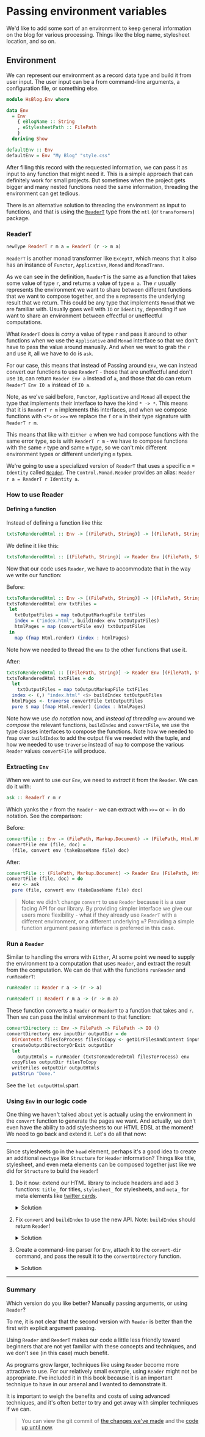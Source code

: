 # Passing environment variables

We'd like to add some sort of an environment to keep general information on
the blog for various processing. Things like the blog name, stylesheet
location, and so on.

## Environment

We can represent our environment as a record data type and build it from user input.
The user input can be a from command-line arguments, a configuration file,
or something else.

```hs
module HsBlog.Env where

data Env
  = Env
    { eBlogName :: String
    , eStylesheetPath :: FilePath
    }
  deriving Show

defaultEnv :: Env
defaultEnv = Env "My Blog" "style.css"
```

After filling this record with the requested information, we can pass it as
input to any function that might need it. This is a simple approach that can definitely
work for small projects. But sometimes when the project gets bigger and many
nested functions need the same information, threading the environment can get
tedious.

There is an alternative solution to threading the environment as input to functions,
and that is using the [`ReaderT`](https://hackage.haskell.org/package/mtl-2.2.2/docs/Control-Monad-Reader.html#g:2) type from the `mtl` (or `transformers`) package.

### ReaderT

```hs
newType ReaderT r m a = ReaderT (r -> m a)
```

`ReaderT` is another monad transformer like `ExceptT`, which means
that it also has an instance of `Functor`, `Applicative`, `Monad` and `MonadTrans`.

As we can see in the definition, `ReaderT` is the same as a function that takes
some value of type `r`, and returns a value of type `m a`. The `r` usually
represents the environment we want to share between different functions that we want to
compose together, and the `m` represents the underlying result that we return.
This could be any type that implements `Monad` that we are familiar with.
Usually goes well with `IO` or `Identity`, depending if we want to share
an environment between effectful or uneffectful computations.

What `ReaderT` does is *carry* a value of type `r` and pass it around to
other functions when we use the `Applicative` and `Monad` interface so that
we don't have to pass the value around manually. And when we want to grab
the `r` and use it, all we have to do is `ask`.

For our case, this means that instead of Passing around `Env`, we can instead
convert our functions to use `ReaderT` - those that are uneffectful and don't use
`IO`, can return `Reader Env a` instead of `a`, and those that do can return
`ReaderT Env IO a` instead of `IO a`.

Note, as we've said before, `Functor`, `Applicative` and `Monad` all expect the type
that implements their interface to have the kind `* -> *`.
This means that it is `ReaderT r m` implements this interfaces, and when we compose functions with
`<*>` or `>>=` we replace the `f` or `m` in their type signature with `ReaderT r m`.

This means that like with `Either e` when we had compose functions with the same error type,
so is with `ReaderT r m` - we have to compose functions with the same `r` type and same
`m` type, so we can't mix different environment types or different underlying `m` types.

We're going to use a specialized version of `ReaderT` that uses a specific `m` = `Identity`
called [`Reader`](https://hackage.haskell.org/package/mtl-2.2.2/docs/Control-Monad-Reader.html#g:2).
The `Control.Monad.Reader` provides an alias: `Reader r a = ReaderT r Identity a`.

### How to use Reader

#### Defining a function

Instead of defining a function like this:

```hs
txtsToRenderedHtml :: Env -> [(FilePath, String)] -> [(FilePath, String)]
```

We define it like this:

```hs
txtsToRenderedHtml :: [(FilePath, String)] -> Reader Env [(FilePath, String)]
```

Now that our code uses `Reader`, we have to accommodate that in the way we write our function:

Before:

```hs
txtsToRenderedHtml :: Env -> [(FilePath, String)] -> [(FilePath, String)]
txtsToRenderedHtml env txtFiles =
 let
   txtOutputFiles = map toOutputMarkupFile txtFiles
   index = ("index.html", buildIndex env txtOutputFiles)
   htmlPages = map (convertFile env) txtOutputFiles
 in
   map (fmap Html.render) (index : htmlPages)
```

Note how we needed to thread the `env` to the other functions that use it.

After:

```hs
txtsToRenderedHtml :: [(FilePath, String)] -> Reader Env [(FilePath, String)]
txtsToRenderedHtml txtFiles = do
  let
    txtOutputFiles = map toOutputMarkupFile txtFiles
  index <- (,) "index.html" <$> buildIndex txtOutputFiles
  htmlPages <- traverse convertFile txtOutputFiles
  pure $ map (fmap Html.render) (index : htmlPages)
```

Note how we use *do notation* now, and *instead of threading* `env` around we *compose*
the relevant functions, `buildIndex` and `convertFile`, we use the type classes
interfaces to compose the functions. Note how we needed to `fmap` over `buildIndex`
to add the output file we needed with the tuple, and how we needed to use `traverse` instead
of `map` to compose the various `Reader` values `convertFile` will produce.

### Extracting `Env`

When we want to use our `Env`, we need to *extract* it from the `Reader`.
We can do it with:

```hs
ask :: ReaderT r m r
```

Which yanks the `r` from the `Reader` - we can extract with `>>=` or `<-` in do notation.
See the comparison:

Before:

```hs
convertFile :: Env -> (FilePath, Markup.Document) -> (FilePath, Html.Html)
convertFile env (file, doc) =
  (file, convert env (takeBaseName file) doc)
```

After:

```hs
convertFile :: (FilePath, Markup.Document) -> Reader Env (FilePath, Html.Html)
convertFile (file, doc) = do
  env <- ask
  pure (file, convert env (takeBaseName file) doc)
```

> Note: we didn't change `convert` to use `Reader` because it is a user facing API for our
> library. By providing simpler interface we give our users more flexibility - what if
> they already use `ReaderT` with a different environment, or a different underlying
> `m`? Providing a simple function argument passing interface is preferred in this case.

### Run a `Reader`

Similar to handling the errors with `Either`, At some point we need to supply the environment to
a computation that uses `Reader`, and extract the result from the computation.
We can do that with the functions `runReader` and `runReaderT`:

```hs
runReader :: Reader r a -> (r -> a)

runReaderT :: ReaderT r m a -> (r -> m a)
```

These function converts a `Reader` or `ReaderT` to a function that takes and `r`.
Then we can pass the initial environment to that function:

```hs
convertDirectory :: Env -> FilePath -> FilePath -> IO ()
convertDirectory env inputDir outputDir = do
  DirContents filesToProcess filesToCopy <- getDirFilesAndContent inputDir
  createOutputDirectoryOrExit outputDir
  let
    outputHtmls = runReader (txtsToRenderedHtml filesToProcess) env
  copyFiles outputDir filesToCopy
  writeFiles outputDir outputHtmls
  putStrLn "Done."
```

See the `let outputHtmls`part.

### Using `Env` in our logic code

One thing we haven't talked about yet is actually using the environment in the `convert`
function to generate the pages we want. And actually, we don't even have the ability to add
stylesheets to our HTML EDSL at the moment! We need to go back and extend it. Let's do all
that now:

---

Since stylesheets go in the `head` element, perhaps it's a good idea to create an additional
`newtype` like `Structure` for `Header` information? Things like title, stylesheet,
and even meta elements can be composed together just like we did for `Structure`
to build the `Header`!

1. Do it now: extend our HTML library to include headers and add 3 functions:
   `title_` for titles, `stylesheet_` for stylesheets, and `meta_` for meta elements
   like [twitter cards](https://developer.twitter.com/en/docs/twitter-for-websites/cards/overview/abouts-cards).

   <details><summary>Solution</summary>
   
     <details><summary>src/HsBlog/Html.hs</summary>
     
     ```hs
     -- Html.hs
     
     module HsBlog.Html
       ( Html
       , Header
       , title_
       , stylesheet_
       , meta_
       , Structure
       , html_
       , p_
       , h_
       , h1_
       , ul_
       , ol_
       , code_
	   , Content
       , txt_
       , img_
       , link_
       , b_
       , i_
       , render
       )
       where
     
     import HsBlog.Html.Internal
     ```
     
     </details>
     
     <details><summary>src/HsBlog/Html/Internal.hs</summary>
     
     ```hs
     newtype Header
       = Header String
     
     -- * EDSL
     
     html_ :: Header -> Structure -> Html
     html_ (Header header) content =
       Html
         ( el "html"
           ( el "head" header
             <> el "body" (getStructureString content)
           )
         )
     
     -- * Header
     
     title_ :: String -> Header
     title_ = Header . el "title" . escape
     
     stylesheet_ :: FilePath -> Header
     stylesheet_ path =
       Header $ "<link rel=\"stylesheet\" type=\"text/css\" href=\"" <> escape path <> "\">"
     
     meta_ :: String -> String -> Header
     meta_ name content =
       Header $ "<meta name=\"" <> escape name <> "\" content=\"" <> escape content <> "\">"
     
     instance Semigroup Header where
       (<>) (Header h1) (Header h2) =
         Header (h1 <> h2)
     
     instance Monoid Header where
       mempty = Header ""
     ```
     
     </details>
   
   </details>

2. Fix `convert` and `buildIndex` to use the new API. Note: `buildIndex` should return
   `Reader`!


   <details><summary>Solution</summary>
   
     <details><summary>src/HsBlog/Convert.hs</summary>
     
     ```hs
     import HsBlog.Env (Env(..))
     
     convert :: Env -> String -> Markup.Document -> Html.Html
     convert env title doc =
       let
         header =
           Html.title_ (eBlogName env <> " - " <> title)
             <> Html.stylesheet_ (eStylesheetPath env)
         article =
           foldMap convertStructure doc
         websiteTitle =
           Html.h1_ (Html.link_ "index.html" $ Html.txt_ $ eBlogName env)
         body =
           websiteTitle <> article
       in
         Html.html_ header body
     ```
     
     </details>
     
     <details><summary>src/HsBlog/Directory.hs</summary>
     
     ```hs
     buildIndex :: [(FilePath, Markup.Document)] -> Reader Env Html.Html
     buildIndex files = do
       env <- ask
       let
         previews =
           map
             ( \(file, doc) ->
               case doc of
                 Markup.Header 1 header : article ->
                   Html.h_ 3 (Html.link_ file (Html.txt_ header))
                     <> foldMap convertStructure (take 2 article)
                     <> Html.p_ (Html.link_ file (Html.txt_ "..."))
                 _ ->
                   Html.h_ 3 (Html.link_ file (Html.txt_ file))
             )
             files
       pure $ Html.html_
           ( Html.title_ (eBlogName env)
             <> Html.stylesheet_ (eStylesheetPath env)
           )
           ( Html.h1_ (Html.link_ "index.html" (Html.txt_ "Blog"))
             <> Html.h_ 2 (Html.txt_ "Posts")
             <> mconcat previews
           )
     ```
     
     </details>
   
   </details>

3. Create a command-line parser for `Env`, attach it to the `convert-dir` command,
   and pass the result it to the `convertDirectory` function.

   <details><summary>Solution</summary>
   
     <details><summary>src/HsBlog.hs</summary>
     
     ```hs
     import HsBlog.Env (defaultEnv)
     
     convertSingle :: String -> Handle -> Handle -> IO ()

     process :: String -> String -> String
     process title = Html.render . convert defaultEnv title . Markup.parse
     ```
     
     </details>
     
     
     <details><summary>app/OptParse.hs</summary>
     
     ```hs
     import HsBlog.Env
     
     ------------------------------------------------
     -- * Our command-line options model

     -- | Model
     data Options
       = ConvertSingle SingleInput SingleOutput
       | ConvertDir FilePath FilePath Env
       deriving Show
     
     ------------------------------------------------
     -- * Directory conversion parser

     pConvertDir :: Parser Options
     pConvertDir =
       ConvertDir <$> pInputDir <*> pOutputDir <*> pEnv
     
     -- | Parser for blog environment
     pEnv :: Parser Env
     pEnv =
       Env <$> pBlogName <*> pStylesheet
     
     -- | Blog name parser
     pBlogName :: Parser String
     pBlogName =
       strOption
         ( long "name"
           <> short 'N'
           <> metavar "STRING"
           <> help "Blog name"
           <> value (eBlogName defaultEnv)
           <> showDefault
         )
     
     -- | Stylesheet parser
     pStylesheet :: Parser String
     pStylesheet =
       strOption
         ( long "style"
           <> short 'S'
           <> metavar "FILE"
           <> help "Stylesheet filename"
           <> value (eStylesheetPath defaultEnv)
           <> showDefault
         )
     
     ```

     </details>
     
     <details><summary>app/Main.hs</summary>
     
     ```hs
     main :: IO ()
     main = do
       options <- parse
       case options of
         ConvertDir input output env ->
           HsBlog.convertDirectory env input output
     
         ...
     ```
     
     </details>
   
   </details>



---

### Summary

Which version do you like better? Manually passing arguments, or using `Reader`?

To me, it is not clear that the second version with `Reader` is better than the first
with explicit argument passing.

Using `Reader` and `ReaderT` makes our code a little less friendly toward beginners
that are not yet familiar with these concepts and techniques, and we don't see
(in this case) much benefit.

As programs grow larger, techniques like using `Reader` become more attractive to use.
For our relatively small example, using `Reader` might not be appropriate.
I've included it in this book because it is an important technique to have in our
arsenal and I wanted to demonstrate it.

It is important to weigh the benefits and costs of using advanced techniques,
and it's often better to try and get away with simpler techniques if we can.

> You can view the git commit of
> [the changes we've made](https://github.com/soupi/learn-haskell-blog-generator/commit/54e74d792c7bfad469f0644ba93b305f12b6a568)
> and the [code up until now](https://github.com/soupi/learn-haskell-blog-generator/tree/code-after-reader).
